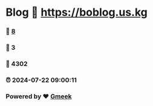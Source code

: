 # Blog :link: https://boblog.us.kg 
### :page_facing_up: [8](https://boblog.us.kg/tag.html) 
### :speech_balloon: 3 
### :hibiscus: 4302 
### :alarm_clock: 2024-07-22 09:00:11 
### Powered by :heart: [Gmeek](https://github.com/Meekdai/Gmeek)
